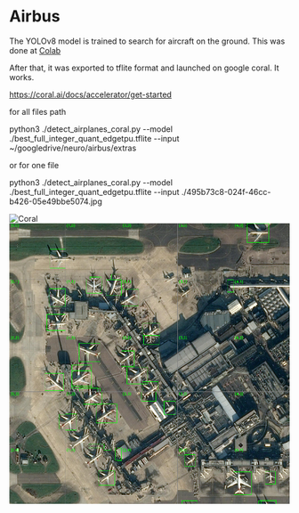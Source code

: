 # Airbus

The YOLOv8 model is trained to search for aircraft on the ground.
This was done at [Colab](https://colab.research.google.com/drive/1RxXaa6zn_ZOQJMDdQOjoELw6qh3ae3pH?usp=sharing)

After that, it was exported to tflite format and launched on google coral. It works.

https://coral.ai/docs/accelerator/get-started

for all files path

python3 ./detect_airplanes_coral.py   --model ./best_full_integer_quant_edgetpu.tflite   --input ~/googledrive/neuro/airbus/extras

or for one file

python3 ./detect_airplanes_coral.py   --model ./best_full_integer_quant_edgetpu.tflite   --input ./495b73c8-024f-46cc-b426-05e49bbe5074.jpg


![Coral](https://github.com/palich2000/Airbus/blob/main/495b73c8-024f-46cc-b426-05e49bbe5074_result.png)
![TfLite](https://github.com/palich2000/Airbus/blob/main/495b73c8-024f-46cc-b426-05e49bbe5074_result_tflite.png)